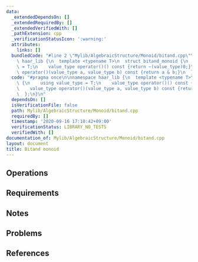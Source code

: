 ```yaml
---
data:
  _extendedDependsOn: []
  _extendedRequiredBy: []
  _extendedVerifiedWith: []
  _pathExtension: cpp
  _verificationStatusIcon: ':warning:'
  attributes:
    links: []
  bundledCode: "#line 2 \"Mylib/AlgebraicStructure/Monoid/bitand.cpp\"\n\nnamespace\
    \ haar_lib {\n  template <typename T>\n  struct bitand_monoid {\n    using value_type\
    \ = T;\n    value_type operator()() const {return ~(value_type)0;}\n    value_type\
    \ operator()(value_type a, value_type b) const {return a & b;}\n  };\n}\n"
  code: "#pragma once\n\nnamespace haar_lib {\n  template <typename T>\n  struct bitand_monoid\
    \ {\n    using value_type = T;\n    value_type operator()() const {return ~(value_type)0;}\n\
    \    value_type operator()(value_type a, value_type b) const {return a & b;}\n\
    \  };\n}\n"
  dependsOn: []
  isVerificationFile: false
  path: Mylib/AlgebraicStructure/Monoid/bitand.cpp
  requiredBy: []
  timestamp: '2020-09-16 17:10:42+09:00'
  verificationStatus: LIBRARY_NO_TESTS
  verifiedWith: []
documentation_of: Mylib/AlgebraicStructure/Monoid/bitand.cpp
layout: document
title: Bitand monoid
---
```


## Operations

## Requirements

## Notes

## Problems

## References
